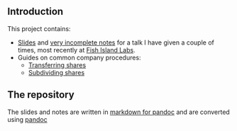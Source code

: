 ## Introduction

This project contains:

* [Slides](slides/intro-slides.html) and [very incomplete notes](pages/intro.html) for a talk I have given a couple of times, most recently at [Fish Island Labs](http://www.barbican.org.uk/fishisland/).
* Guides on common company procedures:
    + [Transferring shares](guides/transferring-shares.html)
    + [Subdividing shares](guides/subdividing-share-capital.html)

## The repository
The slides and notes are written in [markdown for pandoc](http://johnmacfarlane.net/pandoc/demo/example9/pandocs-markdown.html) and are converted using [pandoc](http://johnmacfarlane.net/pandoc/)